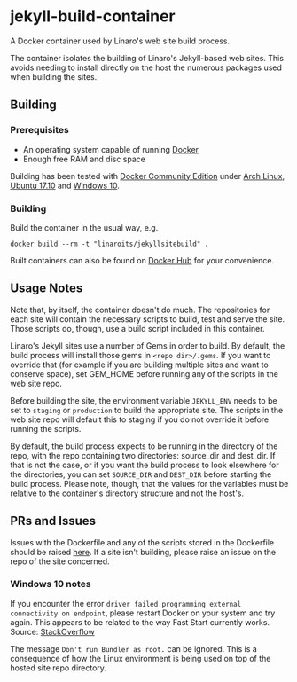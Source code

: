 # jekyll-build-container
A Docker container used by Linaro's web site build process.

The container isolates the building of Linaro's Jekyll-based web sites. This avoids needing to install directly on the host the numerous packages used when building the sites.

## Building
### Prerequisites

* An operating system capable of running [Docker](https://www.docker.com)
* Enough free RAM and disc space

Building has been tested with [Docker Community Edition](https://www.docker.com/community-edition#/download) under [Arch Linux](https://archlinux.org), [Ubuntu 17.10](https://www.ubuntu.com) and [Windows 10](https://www.microsoft.com/windows).

### Building
Build the container in the usual way, e.g.

`docker build --rm -t "linaroits/jekyllsitebuild" .`

Built containers can also be found on [Docker Hub](https://hub.docker.com/r/linaroits/jekyllsitebuild/tags/) for your convenience.

## Usage Notes
Note that, by itself, the container doesn't do much. The repositories for each site will contain the necessary scripts to build, test and serve the site. Those scripts do, though, use a build script included in this container.

Linaro's Jekyll sites use a number of Gems in order to build. By default, the build process will install those gems in `<repo dir>/.gems`. If you want to override that (for example if you are building multiple sites and want to conserve space), set GEM_HOME before running any of the scripts in the web site repo.

Before building the site, the environment variable `JEKYLL_ENV` needs to be set to `staging` or `production` to build the appropriate site. The scripts in the web site repo will default this to staging if you do not override it before running the scripts.

By default, the build process expects to be running in the directory of the repo, with the repo containing two directories: source_dir and dest_dir. If that is not the case, or if you want the build process to look elsewhere for the directories, you can set `SOURCE_DIR` and `DEST_DIR` before starting the build process. Please note, though, that the values for the variables must be relative to the container's directory structure and not the host's.

## PRs and Issues
Issues with the Dockerfile and any of the scripts stored in the Dockerfile should be raised [here](https://github.com/linaro-its/jekyll-build-container/issues/new). If a site isn't building, please raise an issue on the repo of the site concerned.

### Windows 10 notes
If you encounter the error `driver failed programming external connectivity on endpoint`, please restart Docker on your system and try again. This appears to be related to the way Fast Start currently works. Source: [StackOverflow](https://stackoverflow.com/questions/44414130/docker-on-windows-10-driver-failed-programming-external-connectivity-on-endpoin)

The message `Don't run Bundler as root.` can be ignored. This is a consequence of how the Linux environment is being used on top of the hosted site repo directory.
